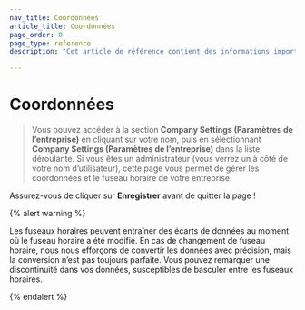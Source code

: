 ```yaml
---
nav_title: Coordonnées
article_title: Coordonnées
page_order: 0
page_type: reference
description: "Cet article de référence contient des informations importantes pour les administrateurs sur la gestion des coordonnées et du fuseau horaire de votre entreprise à Braze."

---
```


# Coordonnées

<style>
.fa-crown {
  color: gold;
}
</style>

> Vous pouvez accéder à la section **Company Settings (Paramètres de l’entreprise)** en cliquant sur votre nom, puis en sélectionnant **Company Settings (Paramètres de l’entreprise)** dans la liste déroulante. Si vous êtes un administrateur (vous verrez un <i class="fas  fa-crown" aria-label="crown icon"></i> à côté de votre nom d’utilisateur), cette page vous permet de gérer les coordonnées et le fuseau horaire de votre entreprise.

Assurez-vous de cliquer sur **Enregistrer** avant de quitter la page !

{% alert warning %}

Les fuseaux horaires peuvent entraîner des écarts de données au moment où le fuseau horaire a été modifié. En cas de changement de fuseau horaire, nous nous efforçons de convertir les données avec précision, mais la conversion n’est pas toujours parfaite. Vous pouvez remarquer une discontinuité dans vos données, susceptibles de basculer entre les fuseaux horaires.

{% endalert %}
